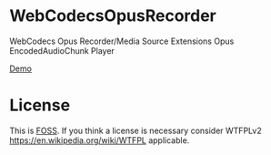 # WebCodecsOpusRecorder
WebCodecs Opus Recorder/Media Source Extensions Opus EncodedAudioChunk Player

[Demo](https://guest271314.github.io/WebCodecsOpusRecorder/webcodecs-opus-recorder-mse-player.html)

# License

This is [FOSS](https://en.wikipedia.org/wiki/Free_and_open-source_software). If you think a license is necessary consider WTFPLv2 https://en.wikipedia.org/wiki/WTFPL applicable.

